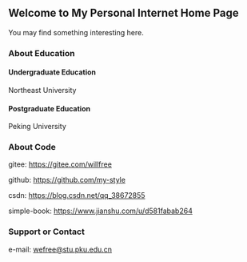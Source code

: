 ## Welcome to My Personal Internet Home Page

You may find something interesting here.

### About Education

#### Undergraduate Education
Northeast University

#### Postgraduate Education
Peking University

### About Code
gitee: https://gitee.com/willfree

github: https://github.com/my-style

csdn: https://blog.csdn.net/qq_38672855

simple-book: https://www.jianshu.com/u/d581fabab264

### Support or Contact
e-mail: wefree@stu.pku.edu.cn
